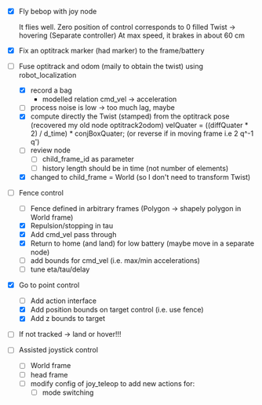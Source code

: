 - [x] Fly bebop with joy node

  It flies well. Zero position of control corresponds to 0 filled Twist -> hovering (Separate controller)
  At max speed, it brakes in about 60 cm

- [x] Fix an optitrack marker (had marker) to the frame/battery
- [ ] Fuse optitrack and odom (maily to obtain the twist) using robot_localization
  - [x] record a bag
    - modelled relation cmd_vel -> acceleration
  - [ ] process noise is low -> too much lag, maybe
  - [x] compute directly the Twist (stamped) from the optitrack pose (recovered my old node optitrack2odom)
    velQuater = ((diffQuater * 2) / d_time) * conjBoxQuater; (or reverse if in moving frame i.e 2 q^-1 q')
  - [ ] review node
    - [ ] child_frame_id as parameter
    - [ ] history length should be in time (not number of elements)
  - [x] changed to child_frame = World (so I don't need to transform Twist)
- [ ] Fence control
  - [ ] Fence defined in arbitrary frames (Polygon -> shapely polygon in World frame)
  - [x] Repulsion/stopping in tau
  - [x] Add cmd_vel pass through
  - [x] Return to home (and land) for low battery (maybe move in a separate node)
  - [ ] add bounds for cmd_vel (i.e. max/min accelerations)
  - [ ] tune eta/tau/delay
- [x] Go to point control
  - [ ] Add action interface
  - [x] Add position bounds on target control (i.e. use fence)
  - [x] Add z bounds to target
- [ ] If not tracked -> land or hover!!!
- [ ] Assisted joystick control
  - [ ] World frame
  - [ ] head frame
  - [ ] modify config of joy_teleop to add new actions for:
    - [ ] mode switching
